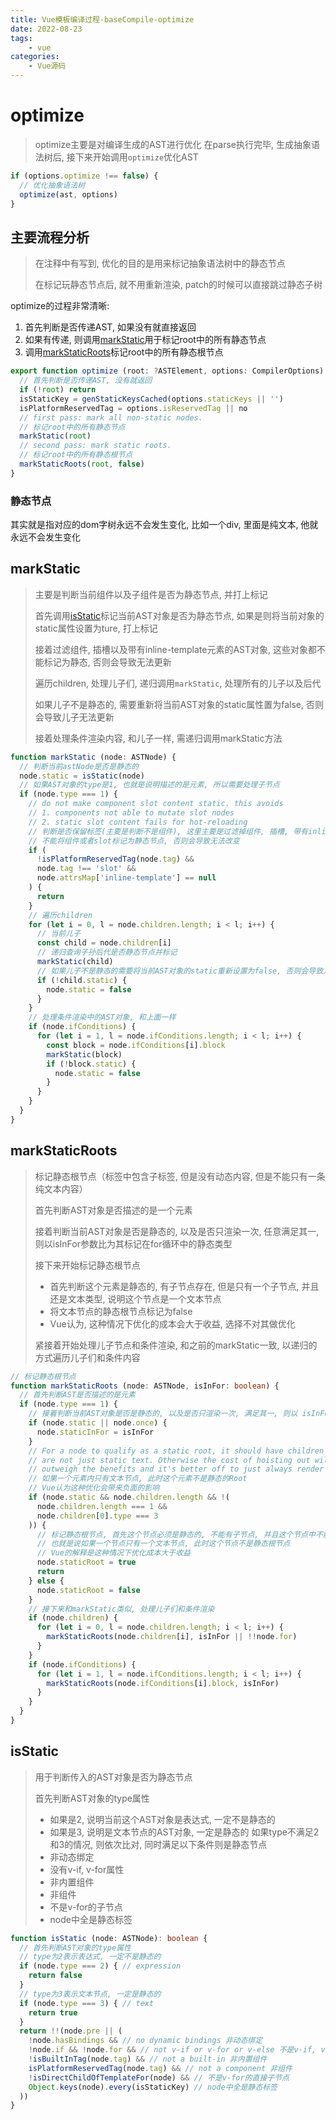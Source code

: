 ```yaml
---
title: Vue模板编译过程-baseCompile-optimize
date: 2022-08-23
tags:
    - vue
categories:
    - Vue源码
---
```


# optimize

> optimize主要是对编译生成的AST进行优化
> 在parse执行完毕, 生成抽象语法树后, 接下来开始调用`optimize`优化AST

```ts
if (options.optimize !== false) {
  // 优化抽象语法树
  optimize(ast, options)
}
```

## 主要流程分析

> 在注释中有写到, 优化的目的是用来标记抽象语法树中的静态节点
> 
> 在标记玩静态节点后, 就不用重新渲染, patch的时候可以直接跳过静态子树

optimize的过程非常清晰:
1. 首先判断是否传递AST, 如果没有就直接返回
2. 如果有传递, 则调用[markStatic](/blogs/vue-resource/templateCompile/7.html#markstatic)用于标记root中的所有静态节点
3. 调用[markStaticRoots](/blogs/vue-resource/templateCompile/6.html#markstaticroots)标记root中的所有静态根节点

```ts
export function optimize (root: ?ASTElement, options: CompilerOptions) {
  // 首先判断是否传递AST, 没有就返回
  if (!root) return
  isStaticKey = genStaticKeysCached(options.staticKeys || '')
  isPlatformReservedTag = options.isReservedTag || no
  // first pass: mark all non-static nodes.
  // 标记root中的所有静态节点
  markStatic(root)
  // second pass: mark static roots.
  // 标记root中的所有静态根节点
  markStaticRoots(root, false)
}
```

### 静态节点

其实就是指对应的dom字树永远不会发生变化, 比如一个div, 里面是纯文本, 他就永远不会发生变化


## markStatic

> 主要是判断当前组件以及子组件是否为静态节点, 并打上标记
> 
> 首先调用[isStatic](/blogs/vue-resource/templateCompile/6.html#isstatic)标记当前AST对象是否为静态节点, 如果是则将当前对象的static属性设置为ture, 打上标记
> 
> 接着过滤组件, 插槽以及带有inline-template元素的AST对象, 这些对象都不能标记为静态, 否则会导致无法更新
> 
> 遍历children, 处理儿子们, 递归调用`markStatic`, 处理所有的儿子以及后代
> 
> 如果儿子不是静态的, 需要重新将当前AST对象的static属性置为false, 否则会导致儿子无法更新
> 
> 接着处理条件渲染内容, 和儿子一样, 需递归调用markStatic方法


```ts
function markStatic (node: ASTNode) {
  // 判断当前astNode是否是静态的
  node.static = isStatic(node)
  // 如果AST对象的type是1, 也就是说明描述的是元素, 所以需要处理子节点
  if (node.type === 1) {
    // do not make component slot content static. this avoids
    // 1. components not able to mutate slot nodes
    // 2. static slot content fails for hot-reloading
    // 判断是否保留标签(主要是判断不是组件), 这里主要是过滤掉组件, 插槽, 带有inline-template的元素
    // 不能将组件或者slot标记为静态节点, 否则会导致无法改变
    if (
      !isPlatformReservedTag(node.tag) &&
      node.tag !== 'slot' &&
      node.attrsMap['inline-template'] == null
    ) {
      return
    }
    // 遍历children
    for (let i = 0, l = node.children.length; i < l; i++) {
      // 当前儿子
      const child = node.children[i]
      // 递归查询子孙后代是否静态节点并标记
      markStatic(child)
      // 如果儿子不是静态的需要将当前AST对象的static重新设置为false, 否则会导致儿子无法更新
      if (!child.static) {
        node.static = false
      }
    }
    // 处理条件渲染中的AST对象, 和上面一样
    if (node.ifConditions) {
      for (let i = 1, l = node.ifConditions.length; i < l; i++) {
        const block = node.ifConditions[i].block
        markStatic(block)
        if (!block.static) {
          node.static = false
        }
      }
    }
  }
}
```

## markStaticRoots

> 标记静态根节点（标签中包含子标签, 但是没有动态内容, 但是不能只有一条纯文本内容）
> 
> 首先判断AST对象是否描述的是一个元素
> 
> 接着判断当前AST对象是否是静态的, 以及是否只渲染一次, 任意满足其一, 则以isInFor参数比为其标记在for循环中的静态类型
> 
> 接下来开始标记静态根节点
>   + 首先判断这个元素是静态的, 有子节点存在, 但是只有一个子节点, 并且还是文本类型, 说明这个节点是一个文本节点
>   + 将文本节点的静态根节点标记为false
>   + Vue认为, 这种情况下优化的成本会大于收益, 选择不对其做优化
> 
> 紧接着开始处理儿子节点和条件渲染, 和之前的markStatic一致, 以递归的方式遍历儿子们和条件内容

```ts
// 标记静态根节点
function markStaticRoots (node: ASTNode, isInFor: boolean) {
  // 首先判断AST是否描述的是元素
  if (node.type === 1) {
    // 接着判断当前AST对象是否是静态的, 以及是否只渲染一次, 满足其一, 则以 isInFor 参数为其标记在for循环中是否静态
    if (node.static || node.once) {
      node.staticInFor = isInFor
    }
    // For a node to qualify as a static root, it should have children that
    // are not just static text. Otherwise the cost of hoisting out will
    // outweigh the benefits and it's better off to just always render it fresh.
    // 如果一个元素内只有文本节点, 此时这个元素不是静态的Root
    // Vue认为这种优化会带来负面的影响
    if (node.static && node.children.length && !(
      node.children.length === 1 &&
      node.children[0].type === 3
    )) {
      // 标记静态根节点, 首先这个节点必须是静态的, 不能有子节点, 并且这个节点中不能只有一个文本类型的子节点
      // 也就是说如果一个节点只有一个文本节点, 此时这个节点不是静态根节点
      // Vue的解释是这种情况下优化成本大于收益
      node.staticRoot = true
      return
    } else {
      node.staticRoot = false
    }
    // 接下来和markStatic类似, 处理儿子们和条件渲染
    if (node.children) {
      for (let i = 0, l = node.children.length; i < l; i++) {
        markStaticRoots(node.children[i], isInFor || !!node.for)
      }
    }
    if (node.ifConditions) {
      for (let i = 1, l = node.ifConditions.length; i < l; i++) {
        markStaticRoots(node.ifConditions[i].block, isInFor)
      }
    }
  }
}
```

## isStatic

> 用于判断传入的AST对象是否为静态节点
> 
> 首先判断AST对象的type属性
>   + 如果是2, 说明当前这个AST对象是表达式, 一定不是静态的
>   + 如果是3, 说明是文本节点的AST对象, 一定是静态的
> 如果type不满足2和3的情况, 则依次比对, 同时满足以下条件则是静态节点
>   + 非动态绑定
>   + 没有v-if, v-for属性
>   + 非内置组件
>   + 非组件
>   + 不是v-for的子节点
>   + node中全是静态标签

```ts
function isStatic (node: ASTNode): boolean {
  // 首先判断AST对象的type属性
  // type为2表示表达式, 一定不是静态的
  if (node.type === 2) { // expression
    return false
  }
  // type为3表示文本节点, 一定是静态的
  if (node.type === 3) { // text
    return true
  }
  return !!(node.pre || (
    !node.hasBindings && // no dynamic bindings 非动态绑定
    !node.if && !node.for && // not v-if or v-for or v-else 不是v-if, v-for
    !isBuiltInTag(node.tag) && // not a built-in 非内置组件
    isPlatformReservedTag(node.tag) && // not a component 非组件
    !isDirectChildOfTemplateFor(node) && // 不是v-for的直接子节点
    Object.keys(node).every(isStaticKey) // node中全是静态标签
  ))
}
```


